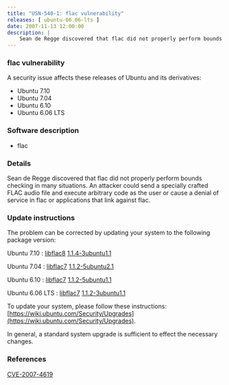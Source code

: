 ```yaml
---
title: "USN-540-1: flac vulnerability"
releases: [ ubuntu-06.06-lts ]
date: 2007-11-13 12:00:00
description: |
    Sean de Regge discovered that flac did not properly perform bounds checking in many situations. An attacker could send a specially crafted FLAC audio file and execute arbitrary code as the user or cause a denial of service in flac or applications that link against flac. 
--- 
```

 
### flac vulnerability

A security issue affects these releases of Ubuntu and its derivatives:

* Ubuntu 7.10
* Ubuntu 7.04
* Ubuntu 6.10
* Ubuntu 6.06 LTS

### Software description

* flac 

### Details

Sean de Regge discovered that flac did not properly perform bounds checking in many situations. An attacker could send a specially crafted FLAC audio file and execute arbitrary code as the user or cause a denial of service in flac or applications that link against flac. 

### Update instructions

The problem can be corrected by updating your system to the following package version:

Ubuntu 7.10
 : [libflac8](https://launchpad.net/ubuntu/+source/flac) <span> [1.1.4-3ubuntu1.1](https://launchpad.net/ubuntu/+source/flac/1.1.4-3ubuntu1.1) </span> 

Ubuntu 7.04
 : [libflac7](https://launchpad.net/ubuntu/+source/flac) <span> [1.1.2-5ubuntu2.1](https://launchpad.net/ubuntu/+source/flac/1.1.2-5ubuntu2.1) </span> 

Ubuntu 6.10
 : [libflac7](https://launchpad.net/ubuntu/+source/flac) <span> [1.1.2-5ubuntu1.1](https://launchpad.net/ubuntu/+source/flac/1.1.2-5ubuntu1.1) </span> 

Ubuntu 6.06 LTS
 : [libflac7](https://launchpad.net/ubuntu/+source/flac) <span> [1.1.2-3ubuntu1.1](https://launchpad.net/ubuntu/+source/flac/1.1.2-3ubuntu1.1) </span> 

To update your system, please follow these instructions: [https://wiki.ubuntu.com/Security/Upgrades](https://wiki.ubuntu.com/Security/Upgrades).

In general, a standard system upgrade is sufficient to effect the necessary changes. 

### References

 [CVE-2007-4619](http://people.ubuntu.com/~ubuntu-security/cve/CVE-2007-4619)
 
